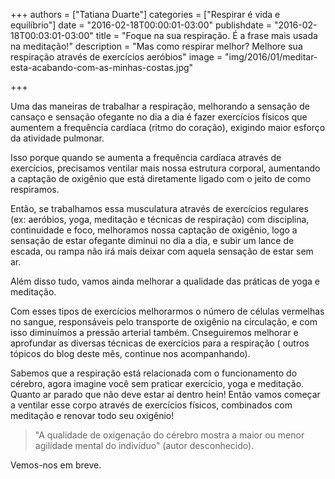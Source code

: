 +++
authors = ["Tatiana Duarte"]
categories = ["Respirar é vida e equilíbrio"]
date = "2016-02-18T00:00:01-03:00"
publishdate = "2016-02-18T00:03:01-03:00"
title = "Foque na sua respiração. É a frase mais usada na meditação!"
description = "Mas como respirar melhor? Melhore sua respiração através de exercícios aeróbios"
image = "img/2016/01/meditar-esta-acabando-com-as-minhas-costas.jpg"


+++


Uma das maneiras de trabalhar a respiração, melhorando a sensação de cansaço e sensação ofegante no dia a dia é fazer exercícios físicos que aumentem a frequência cardíaca (ritmo do coração), exigindo maior esforço da atividade pulmonar.

Isso porque quando se aumenta a frequência cardíaca através de exercícios, precisamos ventilar mais nossa estrutura corporal, aumentando a captação de oxigênio que está diretamente ligado com o jeito de como respiramos.

Então, se trabalhamos essa musculatura através de exercícios regulares (ex: aeróbios, yoga, meditação e técnicas de respiração) com disciplina, continuidade e foco, melhoramos nossa captação de oxigênio, logo a sensação de estar ofegante diminui no dia a dia, e subir um lance de escada, ou rampa não irá mais deixar com aquela sensação de estar sem ar.

Além  disso tudo, vamos ainda melhorar a qualidade das práticas de yoga e meditação.

Com esses tipos de exercícios melhorarmos o número de células vermelhas no sangue, responsáveis pelo transporte de oxigênio na circulação, e com isso diminuímos a pressão arterial também. Cnseguiremos melhorar e aprofundar as diversas técnicas de exercícios para a respiração ( outros tópicos do blog deste mês, continue nos acompanhando).

Sabemos que a respiração está relacionada com o funcionamento do cérebro, agora imagine você sem praticar exercício, yoga e meditação. Quanto ar parado que não deve estar aí dentro hein! Então vamos começar a ventilar esse corpo através de exercícios físicos, combinados com meditação e renovar todo seu oxigênio!

> "A qualidade de oxigenação do cérebro mostra a maior ou menor agilidade mental do indivíduo"
> (autor desconhecido).

Vemos-nos em breve.
